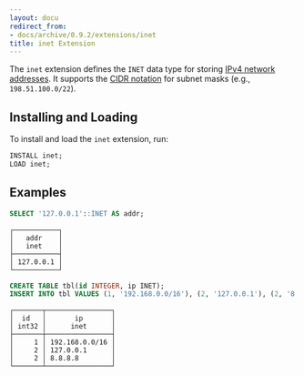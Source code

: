 ```yaml
---
layout: docu
redirect_from:
- docs/archive/0.9.2/extensions/inet
title: inet Extension
---
```


The `inet` extension defines the `INET` data type for storing [IPv4 network addresses](https://en.wikipedia.org/wiki/Internet_Protocol_version_4).
It supports the [CIDR notation](https://en.wikipedia.org/wiki/Classless_Inter-Domain_Routing#CIDR_notation) for subnet masks (e.g., `198.51.100.0/22`).

## Installing and Loading

To install and load the `inet` extension, run:

```sql
INSTALL inet;
LOAD inet;
```

## Examples

```sql
SELECT '127.0.0.1'::INET AS addr;
```
```text
┌───────────┐
│   addr    │
│   inet    │
├───────────┤
│ 127.0.0.1 │
└───────────┘
```

```sql
CREATE TABLE tbl(id INTEGER, ip INET);
INSERT INTO tbl VALUES (1, '192.168.0.0/16'), (2, '127.0.0.1'), (2, '8.8.8.8');
```
```text
┌───────┬────────────────┐
│  id   │       ip       │
│ int32 │      inet      │
├───────┼────────────────┤
│     1 │ 192.168.0.0/16 │
│     2 │ 127.0.0.1      │
│     2 │ 8.8.8.8        │
└───────┴────────────────┘
```